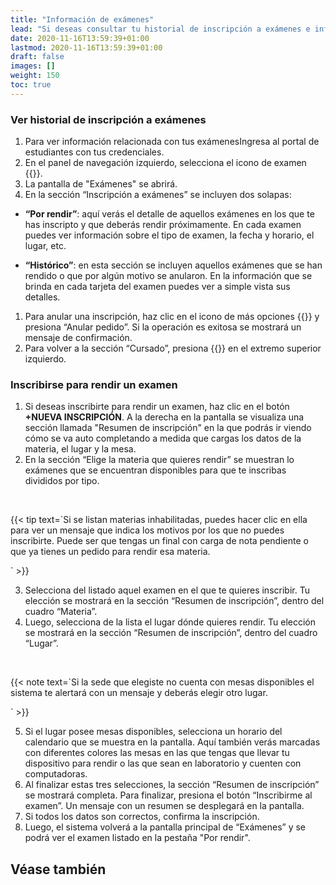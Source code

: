 ```yaml
---
title: "Información de exámenes"
lead: "Si deseas consultar tu historial de inscripción a exámenes e información sobre aquellos que ya has rendido, puedes leer las instrucciones que se incluyen en la primera parte de este documento. En tanto, si deseas inscribirte para rendir un examen puedes hacerlo usando la funcionalidad del portal de estudiantes que se describe en la segunda parte del presente manual."
date: 2020-11-16T13:59:39+01:00
lastmod: 2020-11-16T13:59:39+01:00
draft: false
images: []
weight: 150
toc: true
---
```


### Ver historial de inscripción a exámenes

1. Para ver información relacionada con tus exámenesIngresa al portal de estudiantes con tus credenciales.
1. En el panel de navegación izquierdo, selecciona el icono de examen {{<inline-icon image="exam icon.png" alt="exam icon">}}.
1. La pantalla de "Exámenes" se abrirá. 
1. En la sección “Inscripción a exámenes” se incluyen dos solapas:
</b>

- **“Por rendir”**: aquí verás el detalle de aquellos exámenes en los que te has inscripto y que deberás rendir próximamente. En cada examen puedes ver información sobre el tipo de examen, la fecha y horario, el lugar, etc.
</b>

- **“Histórico”**: en esta sección se incluyen aquellos exámenes que se han rendido o que por algún motivo se anularon. En la información que se brinda en cada tarjeta del examen puedes ver a simple vista sus detalles.
</b>

1. Para anular una inscripción, haz clic en el icono de más opciones {{<inline-icon image="more actions V.png" alt="more actions icon">}} y presiona “Anular pedido”. Si la operación es exitosa se mostrará un mensaje de confirmación.
1. Para volver a la sección “Cursado”, presiona {{<inline-icon image="navigate before.png" alt="navigate icon">}} en el extremo superior izquierdo.

### Inscribirse para rendir un examen

1. Si deseas inscribirte para rendir un examen, haz clic en el botón **+NUEVA INSCRIPCIÓN**. A la derecha en la pantalla se visualiza una sección llamada "Resumen de inscripción" en la que podrás ir viendo cómo se va auto completando a medida que cargas los datos de la materia, el lugar y la mesa.
1. En la sección “Elige la materia que quieres rendir” se muestran lo exámenes que se encuentran disponibles para que te inscribas divididos por tipo.
<br>

{{< tip text=`Si se listan materias inhabilitadas, puedes hacer clic en ella para ver un mensaje que indica los motivos por los que no puedes inscribirte. Puede ser que tengas un final con carga de nota pendiente o que ya tienes un pedido para rendir esa materia.
<br>

` >}}
<br>

3. Selecciona del listado aquel examen en el que te quieres inscribir. Tu elección se mostrará en la sección “Resumen de inscripción”, dentro del cuadro “Materia”.
4. Luego, selecciona de la lista el lugar dónde quieres rendir. Tu elección se mostrará en la sección “Resumen de inscripción”, dentro del cuadro “Lugar”.
<br>

{{< note text=`Si la sede que elegiste no cuenta con mesas disponibles el sistema te alertará con un mensaje y deberás elegir otro lugar.
<br>

` >}}
<br>

5. Si el lugar posee mesas disponibles, selecciona un horario del calendario que se muestra en la pantalla. Aquí también verás marcadas con diferentes colores las mesas en las que tengas que llevar tu dispositivo para rendir o las que sean en laboratorio y cuenten con computadoras. 
6. Al finalizar estas tres selecciones, la sección “Resumen de inscripción” se mostrará completa. Para finalizar, presiona el botón “Inscribirme al examen”. Un mensaje con un resumen se desplegará en la pantalla.
7. Si todos los datos son correctos, confirma la inscripción.
8. Luego, el sistema volverá a la pantalla principal de “Exámenes” y se podrá ver el examen listado en la pestaña "Por rendir".

## Véase también
